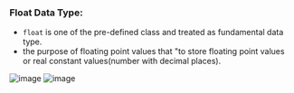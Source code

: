 ### Float Data Type:
- `float` is one of the pre-defined class and treated as fundamental data type.
- the purpose of floating point values  that "to store floating point values or real constant values(number with decimal places).



![image](https://github.com/user-attachments/assets/54a6dedc-2bb9-4c99-99e4-76700a9ea749)
![image](https://github.com/user-attachments/assets/af1b48bb-d58f-4d77-800a-567e239866f5)
